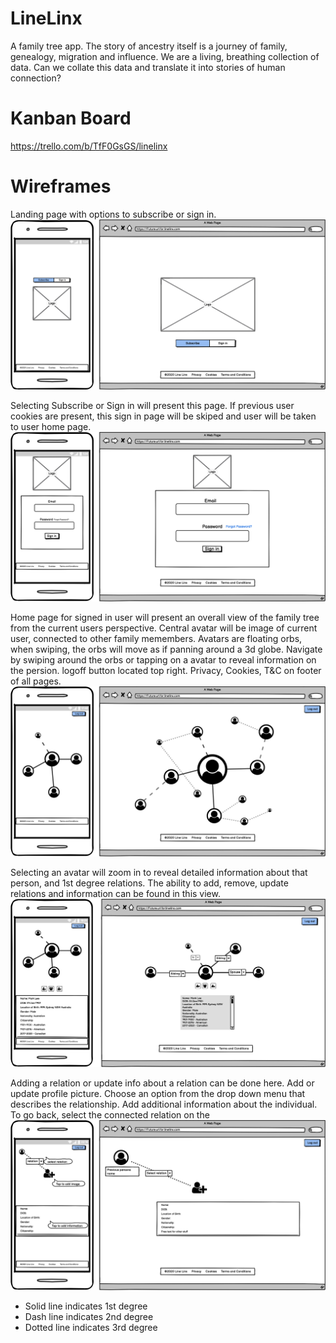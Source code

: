 # LineLinx
A family tree app. The story of ancestry itself is a journey of family, genealogy, migration and influence.
We are a living, breathing collection of data. Can we collate this data and translate it into stories of human connection?


# Kanban Board
https://trello.com/b/TfF0GsGS/linelinx

# Wireframes
Landing page with options to subscribe or sign in.
![landing](/docs/WireFrames/1.LandingPage.png)

Selecting Subscribe or Sign in will present this page. If previous user cookies are present, this sign in page will be skiped and user will be taken to user home page.
![Signin](/docs/WireFrames/2.SignIn.png)

Home page for signed in user will present an overall view of the family tree from the current users perspective. Central avatar will be image of current user, connected to other family memembers. Avatars are floating orbs, when swiping, the orbs will move as if panning around a 3d globe. Navigate by swiping around the orbs or tapping on a avatar to reveal information on the persion. logoff button located top right. Privacy, Cookies, T&C on footer of all pages.
![home](/docs/WireFrames/3.UserHome.png)

Selecting an avatar will zoom in to reveal detailed information about that person, and 1st degree relations. The ability to add, remove, update relations and information can be found in this view.
![detail](/docs/WireFrames/4.UserDetail.png)

Adding a relation or update info about a relation can be done here. Add or update profile picture. Choose an option from the drop down menu that describes the relationship. Add additional information about the individual.
To go back, select the connected relation on the 
![add](/docs/WireFrames/5.AddRelation.png)

* Solid line indicates 1st degree
* Dash line indicates 2nd degree
* Dotted line indicates 3rd degree